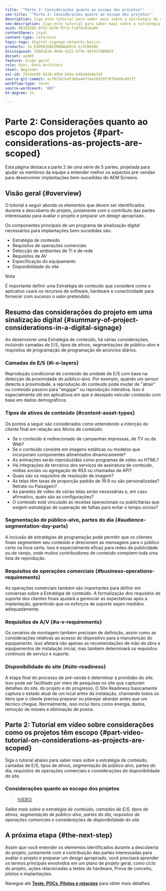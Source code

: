 ```yaml
---
title: '"Parte 2: Considerações quanto ao escopo dos projetos"'
seo-title: '"Parte 2: Considerações quanto ao escopo dos projetos"'
description: Siga este tutorial para saber mais sobre a estratégia de conteúdo, camadas de E/S, tipos de ativos, segmentação de público-alvo, partes do dia, requisitos de operações comerciais e considerações de disponibilidade do site.
seo-description: Siga este tutorial para saber mais sobre a estratégia de conteúdo, camadas de E/S, tipos de ativos, segmentação de público-alvo, partes do dia, requisitos de operações comerciais e considerações de disponibilidade do site.
uuid: 96359202-8f55-4330-97c5-fc8f8c916a8d
contentOwner: jsyal
content-type: reference
topic-tags: digital-signage-networks-basics
products: SG_EXPERIENCEMANAGER/6.5/SCREENS
discoiquuid: 10b81628-46db-4122-bf9e-96f41f080055
docset: aem65
feature: Visão geral
role: User, Data Architect
level: Beginner
exl-id: 7814ee96-9220-45b6-b56e-b48a9da9a319
source-git-commit: acf925b7e4f3bba44ffee26919f7078dd9c491ff
workflow-type: tm+mt
source-wordcount: '667'
ht-degree: 1%

---
```


# Parte 2: Considerações quanto ao escopo dos projetos {#part-considerations-as-projects-are-scoped}

Esta página destaca a parte 2 de uma série de 5 partes, projetada para ajudar os membros da equipe a entender melhor os aspectos pré-vendas para desenvolver implantações bem-sucedidas do AEM Screens.

## Visão geral {#overview}

O tutorial a seguir aborda os elementos que devem ser identificados durante a descoberta do projeto, juntamente com o contributo das partes interessadas para avaliar o projeto e preparar um design apropriado.

Os componentes principais de um programa de sinalização digital necessários para implantações bem-sucedidas são:

* Estratégia de conteúdo
* Requisitos de operações comerciais
* Detecção de ambientes de TI e de rede
* Requisitos de AV
* Especificação do equipamento
* Disponibilidade do site

>[!NOTE]
>
>É importante definir uma Estratégia de conteúdo que considere como o aplicativo usará os recursos de software, hardware e conectividade para fornecer com sucesso o valor pretendido.

## Resumo das considerações do projeto em uma sinalização digital  {#summary-of-project-considerations-in-a-digital-signage}

Ao desenvolver uma Estratégia de conteúdo, há várias considerações, incluindo camadas de E/S, tipos de ativos, segmentações de público-alvo e requisitos de programação de programação de anúncios diários.

### Camadas de E/S {#i-o-layers}

Reprodução condicional de conteúdo da unidade de E/S com base na detecção da proximidade do público-alvo. Por exemplo, quando um sensor detecta a proximidade, a reprodução do conteúdo pode mudar de &quot;atrair&quot; ou conteúdo passivo para &quot;engajar&quot; ou reprodução interativa. Isso é especialmente útil em aplicativos em que é desejado veicular conteúdo com base em dados demográficos.

### Tipos de ativos de conteúdo {#content-asset-types}

Os pontos a seguir são considerados como entendendo a intenção do cliente final em relação aos Ativos de conteúdo:

* Se o conteúdo é redirecionado de campanhas impressas, de TV ou da Web?
* Se o conteúdo consiste em imagens estáticas ou modelos que incorporam componentes alimentados dinamicamente?
* As animações serão reproduzidas como programas de vídeo ou HTML?
* Há integrações de terceiros dos serviços de assinatura de conteúdo, mídias sociais ou agregação de RSS ou chamadas de API?
* Quais são os requisitos de resolução de imagem?
* As telas têm taxas de proporção padrão de 16:9 ou são personalizadas? Retrato ou Paisagem?
* As paredes de vídeo de várias telas serão necessárias e, em caso afirmativo, quais são as configurações?
* O conteúdo está vinculado às receitas operacionais ou publicitárias que exigem estratégias de superação de falhas para evitar o tempo ocioso?

### Segmentação de público-alvo, partes do dia {#audience-segmentation-day-parts}

A inclusão de estratégias de programação pode permitir que os clientes finais segmentem seu conteúdo e direcionem as mensagens para o público certo na hora certa. Isso é especialmente eficaz para redes de publicidade ou de varejo, onde muitos contribuidores de conteúdo compõem toda uma lista de reprodução.

### Requisitos de operações comerciais {#business-operations-requirements}

As operações comerciais também são importantes para definir em conversas sobre a Estratégia de conteúdo. A formalização dos requisitos de suporte dos clientes finais ajudará a gerenciar as expectativas após a implantação, garantindo que os esforços de suporte sejam medidos adequadamente.

### Requisitos de A/V {#a-v-requirements}

Os cenários de montagem também precisam de definição, assim como as considerações relativas ao acesso do dispositivo para a manutenção do equipamento. Isso afetará não apenas as recomendações de mão de obra e equipamentos de instalação inicial, mas também determinará os requisitos contínuos de serviço e suporte.

### Disponibilidade do site {#site-readiness}

A etapa final do processo de pré-venda é determinar a prontidão do site. Isso pode ser facilitado por meio de pesquisas no site que capturam detalhes do site, do projeto e do progresso. O Site Readiness basicamente captura o estado atual de um local antes da instalação, chamando todos os itens que o cliente precisa preparar ou planejar abordar antes que um técnico chegue. Normalmente, isso inclui itens como energia, dados, remoção de móveis e eliminação de poeira.

## Parte 2: Tutorial em vídeo sobre considerações como os projetos têm escopo {#part-video-tutorial-on-considerations-as-projects-are-scoped}

Siga o tutorial abaixo para saber mais sobre a estratégia de conteúdo, camadas de E/S, tipos de ativos, segmentação de público-alvo, partes do dia, requisitos de operações comerciais e considerações de disponibilidade do site.

### Considerações quanto ao escopo dos projetos

>[!VIDEO](https://video.tv.adobe.com/v/28380)

*Saiba mais sobre a estratégia de conteúdo, camadas de E/S, tipos de ativos, segmentação de público-alvo, partes do dia, requisitos de operações comerciais e considerações de disponibilidade do site.*

## A próxima etapa {#the-next-step}

Assim que você entender os elementos identificados durante a descoberta do projeto, juntamente com a contribuição das partes interessadas para avaliar o projeto e preparar um design apropriado, você precisará aprender os termos principais envolvidos em um plano de projeto geral, como ciclo do projeto, ações relacionadas a testes de hardware, Prova de conceito, pilotos e implantações.

Navegue até **[Teste, POCs, Pilotos e rotações](testing-pocs-pilots-rollouts.md)** para obter mais detalhes.

